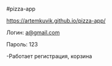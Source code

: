 #pizza-app
 
https://artemkuvik.github.io/pizza-app/

Логин: a@gmail.com

Пароль: 123

-Работает регистрация, корзина
